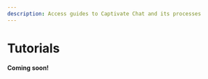 ```yaml
---
description: Access guides to Captivate Chat and its processes
---
```


# Tutorials

**Coming soon!**
